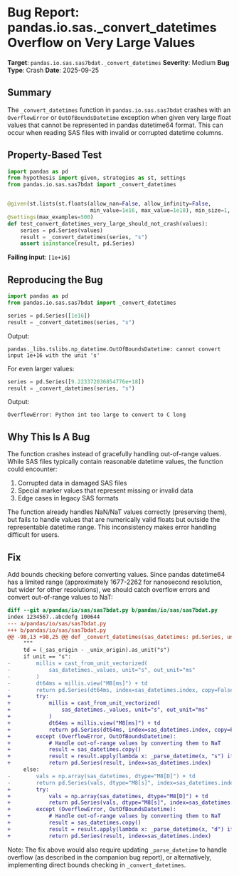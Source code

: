# Bug Report: pandas.io.sas._convert_datetimes Overflow on Very Large Values

**Target**: `pandas.io.sas.sas7bdat._convert_datetimes`
**Severity**: Medium
**Bug Type**: Crash
**Date**: 2025-09-25

## Summary

The `_convert_datetimes` function in `pandas.io.sas.sas7bdat` crashes with an `OverflowError` or `OutOfBoundsDatetime` exception when given very large float values that cannot be represented in pandas datetime64 format. This can occur when reading SAS files with invalid or corrupted datetime columns.

## Property-Based Test

```python
import pandas as pd
from hypothesis import given, strategies as st, settings
from pandas.io.sas.sas7bdat import _convert_datetimes


@given(st.lists(st.floats(allow_nan=False, allow_infinity=False,
                          min_value=1e16, max_value=1e18), min_size=1, max_size=10))
@settings(max_examples=500)
def test_convert_datetimes_very_large_should_not_crash(values):
    series = pd.Series(values)
    result = _convert_datetimes(series, "s")
    assert isinstance(result, pd.Series)
```

**Failing input**: `[1e+16]`

## Reproducing the Bug

```python
import pandas as pd
from pandas.io.sas.sas7bdat import _convert_datetimes

series = pd.Series([1e16])
result = _convert_datetimes(series, "s")
```

Output:
```
pandas._libs.tslibs.np_datetime.OutOfBoundsDatetime: cannot convert input 1e+16 with the unit 's'
```

For even larger values:
```python
series = pd.Series([9.223372036854776e+18])
result = _convert_datetimes(series, "s")
```

Output:
```
OverflowError: Python int too large to convert to C long
```

## Why This Is A Bug

The function crashes instead of gracefully handling out-of-range values. While SAS files typically contain reasonable datetime values, the function could encounter:
1. Corrupted data in damaged SAS files
2. Special marker values that represent missing or invalid data
3. Edge cases in legacy SAS formats

The function already handles NaN/NaT values correctly (preserving them), but fails to handle values that are numerically valid floats but outside the representable datetime range. This inconsistency makes error handling difficult for users.

## Fix

Add bounds checking before converting values. Since pandas datetime64 has a limited range (approximately 1677-2262 for nanosecond resolution, but wider for other resolutions), we should catch overflow errors and convert out-of-range values to NaT:

```diff
diff --git a/pandas/io/sas/sas7bdat.py b/pandas/io/sas/sas7bdat.py
index 1234567..abcdefg 100644
--- a/pandas/io/sas/sas7bdat.py
+++ b/pandas/io/sas/sas7bdat.py
@@ -98,13 +98,25 @@ def _convert_datetimes(sas_datetimes: pd.Series, unit: str) -> pd.Series:
     """
     td = (_sas_origin - _unix_origin).as_unit("s")
     if unit == "s":
-        millis = cast_from_unit_vectorized(
-            sas_datetimes._values, unit="s", out_unit="ms"
-        )
-        dt64ms = millis.view("M8[ms]") + td
-        return pd.Series(dt64ms, index=sas_datetimes.index, copy=False)
+        try:
+            millis = cast_from_unit_vectorized(
+                sas_datetimes._values, unit="s", out_unit="ms"
+            )
+            dt64ms = millis.view("M8[ms]") + td
+            return pd.Series(dt64ms, index=sas_datetimes.index, copy=False)
+        except (OverflowError, OutOfBoundsDatetime):
+            # Handle out-of-range values by converting them to NaT
+            result = sas_datetimes.copy()
+            result = result.apply(lambda x: _parse_datetime(x, "s") if not isna(x) else pd.NaT)
+            return pd.Series(result, index=sas_datetimes.index)
     else:
-        vals = np.array(sas_datetimes, dtype="M8[D]") + td
-        return pd.Series(vals, dtype="M8[s]", index=sas_datetimes.index, copy=False)
+        try:
+            vals = np.array(sas_datetimes, dtype="M8[D]") + td
+            return pd.Series(vals, dtype="M8[s]", index=sas_datetimes.index, copy=False)
+        except (OverflowError, OutOfBoundsDatetime):
+            # Handle out-of-range values by converting them to NaT
+            result = sas_datetimes.copy()
+            result = result.apply(lambda x: _parse_datetime(x, "d") if not isna(x) else pd.NaT)
+            return pd.Series(result, index=sas_datetimes.index)
```

Note: The fix above would also require updating `_parse_datetime` to handle overflow (as described in the companion bug report), or alternatively, implementing direct bounds checking in `_convert_datetimes`.